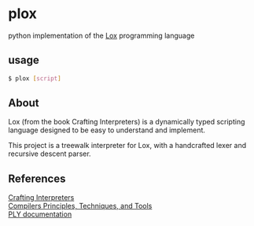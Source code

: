 # plox
python implementation of the [Lox](https://craftinginterpreters.com/the-lox-language.html) programming language 

## usage
```sh
$ plox [script]
```

## About 
Lox (from the book Crafting Interpreters) is a dynamically typed scripting language designed to be easy to understand and implement.  

This project is a treewalk interpreter for Lox, with a handcrafted lexer and recursive descent parser.  

## References
[Crafting Interpreters](https://craftinginterpreters.com/)  
[Compilers Principles, Techniques, and Tools](https://www.amazon.in/Compilers-2e-Aho/dp/9332518661/ref=sr_1_1?crid=102BX5D3670H2&dib=eyJ2IjoiMSJ9.sZDFB1B_6Fylm6ggOLMgeQ.kPJtxpRyr7W0IIaa4tEUHgAa2MJPrf35HMjO2Ald03I&dib_tag=se&keywords=compileres&qid=1735748598&sprefix=compil%2Caps%2C737&sr=8-1)  
[PLY documentation](https://www.dabeaz.com/ply/ply.html)  